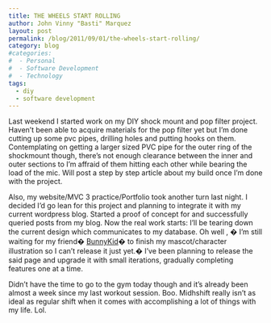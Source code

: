 ```yaml
---
title: THE WHEELS START ROLLING
author: John Vinny "Basti" Marquez
layout: post
permalink: /blog/2011/09/01/the-wheels-start-rolling/
category: blog
#categories:
#  - Personal
#  - Software Development
#  - Technology
tags:
  - diy
  - software development
---
```

<span class="dropcap1">L</span>ast weekend I started work on my DIY shock mount and pop filter project. Haven&#8217;t been able to acquire materials for the pop filter yet but I&#8217;m done cutting up some pvc pipes, drilling holes and putting hooks on them. Contemplating on getting a larger sized PVC pipe for the outer ring of the shockmount though, there&#8217;s not enough clearance between the inner and outer sections to I&#8217;m affraid of them hitting each other while bearing the load of the mic. Will post a step by step article about my build once I&#8217;m done with the project.

Also, my website/MVC 3 practice/Portfolio took another turn last night. I decided I&#8217;d go lean for this project and planning to integrate it with my current wordpress blog. Started a proof of concept for and successfully queried posts from my blog. Now the real work starts: I&#8217;ll be tearing down the current design which communicates to my database. Oh well , � I&#8217;m still waiting for my friend� <a href="https://www.facebook.com/emanbaniqued" target="_blank">BunnyKid</a>� to finish my mascot/character illustration so I can&#8217;t release it just yet.� I&#8217;ve been planning to release the said page and upgrade it with small iterations, gradually completing features one at a time.

Didn&#8217;t have the time to go to the gym today though and it&#8217;s already been almost a week since my last workout session. Boo. Midhshift really isn&#8217;t as ideal as regular shift when it comes with accomplishing a lot of things with my life. Lol.
